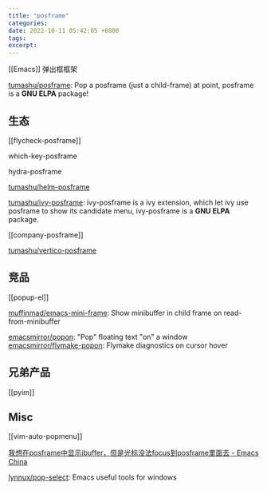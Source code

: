 ```yaml
---
title: "posframe"
categories: 
date: 2022-10-11 05:42:05 +0800
tags: 
excerpt: 
---
```


[[Emacs]] 弹出框框架

[tumashu/posframe](https://github.com/tumashu/posframe): Pop a posframe (just a child-frame) at point, posframe is a **GNU ELPA** package!


## 生态

[[flycheck-posframe]]

which-key-posframe

hydra-posframe

[tumashu/helm-posframe](https://github.com/tumashu/helm-posframe)

[tumashu/ivy-posframe](https://github.com/tumashu/ivy-posframe): ivy-posframe is a ivy extension, which let ivy use posframe to show its candidate menu, ivy-posframe is a **GNU ELPA** package.

[[company-posframe]]

[tumashu/vertico-posframe](https://github.com/tumashu/vertico-posframe)

## 竞品

[[popup-el]]

[muffinmad/emacs-mini-frame](https://github.com/muffinmad/emacs-mini-frame): Show minibuffer in child frame on read-from-minibuffer

[emacsmirror/popon](https://github.com/emacsmirror/popon): "Pop" floating text "on" a window
[emacsmirror/flymake-popon](https://github.com/emacsmirror/flymake-popon): Flymake diagnostics on cursor hover

## 兄弟产品

[[pyim]]


## Misc


[[vim-auto-popmenu]]


[我想在posframe中显示ibuffer，但是光标没法focus到posframe里面去 - Emacs China](https://emacs-china.org/t/posframe-ibuffer-focus-posframe/21907)

[lynnux/pop-select](https://github.com/lynnux/pop-select): Emacs useful tools for windows

